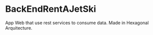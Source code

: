 # BackEndRentAJetSki
App Web that use rest services to consume data.
Made in Hexagonal Arquitecture.

